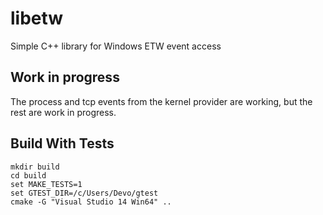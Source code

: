 # libetw
Simple C++ library for Windows ETW event access

## Work in progress

The process and tcp events from the kernel provider are working, but the rest are work in progress.

## Build With Tests
```
mkdir build
cd build
set MAKE_TESTS=1
set GTEST_DIR=/c/Users/Devo/gtest
cmake -G "Visual Studio 14 Win64" ..
```
